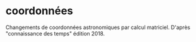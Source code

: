 # coordonnées
Changements de coordonnées astronomiques par calcul matriciel.
D'après "connaissance des temps" édition 2018.
